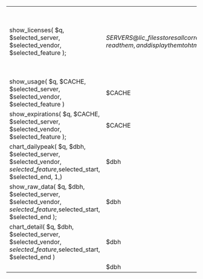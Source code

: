 |  |  |  |
| :--- | :--- | :--- |
| show\_licenses\( $q, $selected\_server, $selected\_vendor, $selected\_feature \); | $SERVERS                                                   @lic\_files stores all corresponding license file paths which are license.dat or license.lic                                                  Traverse @lic\_files to open license files, read them, and display them to html  /hwnet/ttg/LIC\_MGR/SERVER\_SNAPSHOT/license\_snapshot/$site/licenses/$vendor/keys/ | my $SNAPSHOT    = "/hwnet/ttg/LIC\_MGR/SERVER\_SNAPSHOT";                  my $SNAP\_CUR    = "$SNAPSHOT/license\_snapshot";                                       my $SNAPS\_DIR    = COMMON::get\_the\_literal\( "SNAP\_CUR" \);                            opendir DP, "$SNAPS\_DIR/$site/licenses/$vendor/keys/";                                   \# LOOK FIRST FOR "license.dat", THEN FOR "license.lic"          |
| show\_usage\( $q, $CACHE, $selected\_server, $selected\_vendor, $selected\_feature \) | $CACHE |  |
| show\_expirations\( $q, $CACHE, $selected\_server, $selected\_vendor, $selected\_feature \); | $CACHE |  |
| chart\_dailypeak\( $q, $dbh, $selected\_server, $selected\_vendor, $selected\_feature,$selected\_start, $selected\_end, 1,\) | $dbh |  |
| show\_raw\_data\( $q, $dbh, $selected\_server, $selected\_vendor, $selected\_feature,$selected\_start, $selected\_end \); | $dbh |  |
| chart\_detail\( $q, $dbh, $selected\_server, $selected\_vendor, $selected\_feature,$selected\_start, $selected\_end \) | $dbh |  |
|  | $dbh |  |



